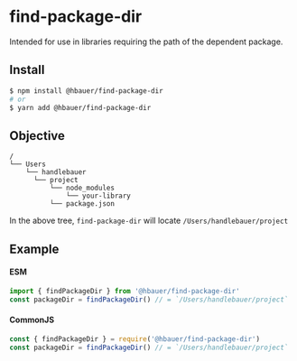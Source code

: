 # find-package-dir

Intended for use in libraries requiring the path of the dependent package.

## Install

```sh
$ npm install @hbauer/find-package-dir
# or
$ yarn add @hbauer/find-package-dir
```

## Objective

```
/
└── Users
    └── handlebauer
      └── project
          └── node_modules
              └── your-library
          └── package.json
```
In the above tree, `find-package-dir` will locate `/Users/handlebauer/project`

## Example

#### ESM

```js
import { findPackageDir } from '@hbauer/find-package-dir'
const packageDir = findPackageDir() // = `/Users/handlebauer/project`
```

#### CommonJS
```js
const { findPackageDir } = require('@hbauer/find-package-dir')
const packageDir = findPackageDir() // = `/Users/handlebauer/project`
```